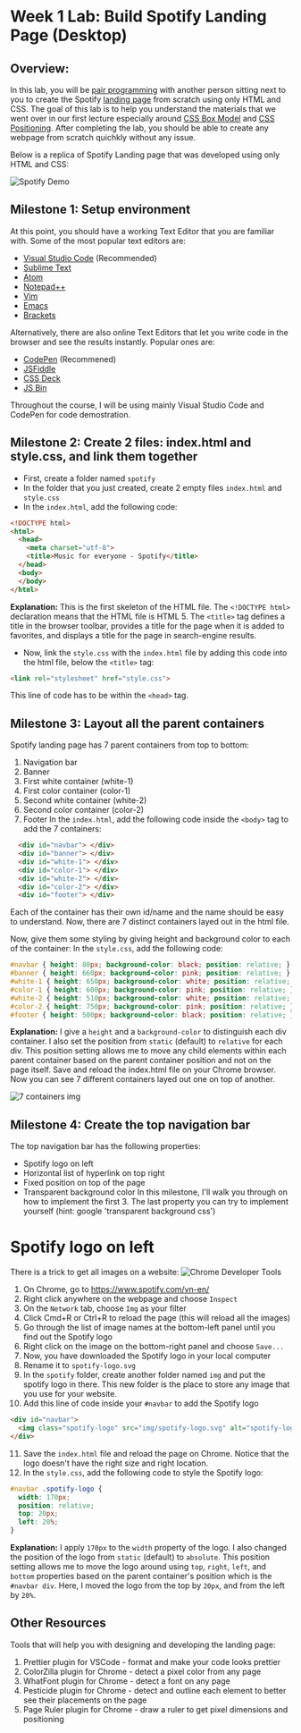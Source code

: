 # Week 1 Lab: Build Spotify Landing Page (Desktop)

## Overview: 
In this lab, you will be [pair programming](https://en.wikipedia.org/wiki/Pair_programming) with another person sitting next to you to create the Spotify [landing page](https://www.spotify.com/vn-en/) from scratch using only HTML and CSS. The goal of this lab is to help you understand the materials that we went over in our first lecture especially around [CSS Box Model](https://www.w3schools.com/css/css_boxmodel.asp) and [CSS Positioning](https://css-tricks.com/almanac/properties/p/position/). After completing the lab, you should be able to create any webpage from scratch quichkly without any issue.

Below is a replica of Spotify Landing page that was developed using only HTML and CSS:

<img src='https://i.imgur.com/Y0Wub3u.gif' alt='Spotify Demo' />

## Milestone 1: Setup environment
At this point, you should have a working Text Editor that you are familiar with. Some of the most popular text editors are: 
* [Visual Studio Code](https://code.visualstudio.com/download) (Recommended)
* [Sublime Text](https://www.sublimetext.com/3)
* [Atom](https://atom.io/)
* [Notepad++](https://notepad-plus-plus.org/download/v7.5.6.html)
* [Vim](https://www.vim.org/download.php)
* [Emacs](https://www.gnu.org/software/emacs/)
* [Brackets](http://brackets.io/)

Alternatively, there are also online Text Editors that let you write code in the browser and see the results instantly. Popular ones are:
* [CodePen](https://codepen.io/) (Recommened)
* [JSFiddle](https://jsfiddle.net/)
* [CSS Deck](http://cssdeck.com/)
* [JS Bin](http://jsbin.com/)

Throughout the course, I will be using mainly Visual Studio Code and CodePen for code demostration.

## Milestone 2: Create 2 files: index.html and style.css, and link them together
* First, create a folder named `spotify`
* In the folder that you just created, create 2 empty files `index.html` and `style.css` 
* In the `index.html`, add the following code: 
```html
<!DOCTYPE html>
<html>
  <head>
    <meta charset="utf-8">
    <title>Music for everyone - Spotify</title>
  </head>
  <body>
  </body>
</html>
```
**Explanation:** This is the first skeleton of the HTML file. The `<!DOCTYPE html>` declaration means that the HTML file is HTML 5. The `<title>` tag defines a title in the browser toolbar, provides a title for the page when it is added to favorites, and displays a title for the page in search-engine results.
* Now, link the `style.css` with the `index.html` file by adding this code into the html file, below the `<title>` tag:
```html
<link rel="stylesheet" href="style.css">
```
This line of code has to be within the `<head>` tag.

## Milestone 3: Layout all the parent containers
Spotify landing page has 7 parent containers from top to bottom:
1. Navigation bar
2. Banner
3. First white container (white-1)
4. First color container (color-1)
5. Second white container (white-2)
6. Second color container (color-2)
7. Footer
In the `index.html`, add the following code inside the `<body>` tag to add the 7 containers:
```html
  <div id="navbar"> </div>
  <div id="banner"> </div>
  <div id="white-1"> </div>
  <div id="color-1"> </div>
  <div id="white-2"> </div>
  <div id="color-2"> </div>
  <div id="footer"> </div>
```
Each of the container has their own id/name and the name should be easy to understand.
Now, there are 7 distinct containers layed out in the html file.

Now, give them some styling by giving height and background color to each of the container:
In the `style.css`, add the following code:
```css
#navbar { height: 80px; background-color: black; position: relative; }
#banner { height: 660px; background-color: pink; position: relative; }
#white-1 { height: 650px; background-color: white; position: relative; }
#color-1 { height: 600px; background-color: pink; position: relative; }
#white-2 { height: 510px; background-color: white; position: relative; }
#color-2 { height: 750px; background-color: pink; position: relative; }
#footer { height: 500px; background-color: black; position: relative; }
```
**Explanation:** I give a `height` and a `background-color` to distinguish each div container. I also set the position from `static` (default) to `relative` for each div. This position setting allows me to move any child elements within each parent container based on the parent container position and not on the page itself.
Save and reload the index.html file on your Chrome browser. Now you can see 7 different containers layed out one on top of another.

<img src='https://i.imgur.com/zWROKej.png' alt='7 containers img' />

## Milestone 4: Create the top navigation bar
The top navigation bar has the following properties: 
* Spotify logo on left
* Horizontal list of hyperlink on top right
* Fixed position on top of the page
* Transparent background color
In this milestone, I'll walk you through on how to implement the first 3. The last property you can try to implement yourself (hint: google 'transparent background css')
# Spotify logo on left
There is a trick to get all images on a website:
  <img src='https://i.imgur.com/DkmNLKW.png' alt='Chrome Developer Tools' />
  1. On Chrome, go to https://www.spotify.com/vn-en/
  2. Right click anywhere on the webpage and choose `Inspect`
  3. On the `Network` tab, choose `Img` as your filter
  4. Click Cmd+R or Ctrl+R to reload the page (this will reload all the images)
  5. Go through the list of image names at the bottom-left panel until you find out the Spotify logo
  6. Right click on the image on the bottom-right panel and choose `Save...`
  7. Now, you have downloaded the Spotify logo in your local computer
  8. Rename it to `spotify-logo.svg`
  9. In the `spotify` folder, create another folder named `img` and put the spotify logo in there. This new folder is the place to store any image that you use for your website.
  10. Add this line of code inside your `#navbar` to add the Spotify logo
  ```html
  <div id="navbar">
    <img class="spotify-logo" src="img/spotify-logo.svg" alt="spotify-logo">
  </div>
  ```
  11. Save the `index.html` file and reload the page on Chrome. Notice that the logo doesn't have the right size and right location.
  12. In the `style.css`, add the following code to style the Spotify logo:
  ```css
  #navbar .spotify-logo {
    width: 170px;
    position: relative;
    top: 20px;
    left: 20%;
  }
  ```
  **Explanation:** I apply `170px` to the `width` property of the logo. I also changed the position of the logo from `static` (default) to `absolute`. This position setting allows me to move the logo around using `top`, `right`, `left`, and `bottom` properties based on the parent container's position which is the `#navbar div`. Here, I moved the logo from the top by `20px`, and from the left by `20%`.

## Other Resources
Tools that will help you with designing and developing the landing page:
1. Prettier plugin for VSCode - format and make your code looks prettier
2. ColorZilla plugin for Chrome - detect a pixel color from any page
3. WhatFont plugin for Chrome - detect a font on any page
4. Pesticide plugin for Chrome - detect and outline each element to better see their placements on the page
5. Page Ruler plugin for Chrome - draw a ruler to get pixel dimensions and positioning